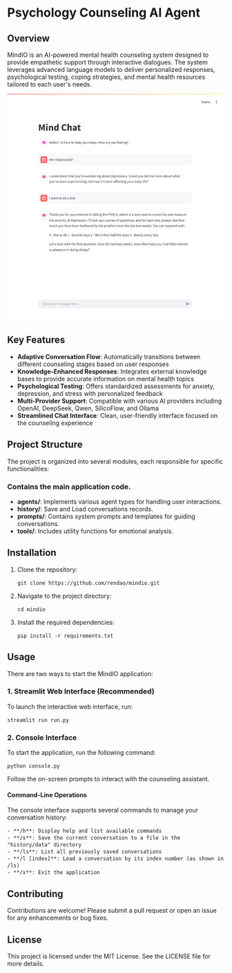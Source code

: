 # Psychology Counseling AI Agent

## Overview
MindIO is an AI-powered mental health counseling system designed to provide empathetic support through interactive dialogues. The system leverages advanced language models to deliver personalized responses, psychological testing, coping strategies, and mental health resources tailored to each user's needs.

![MindIO Counseling Demo](docs/images/mindio_demo.png)

## Key Features
- **Adaptive Conversation Flow**: Automatically transitions between different counseling stages based on user responses
- **Knowledge-Enhanced Responses**: Integrates external knowledge bases to provide accurate information on mental health topics
- **Psychological Testing**: Offers standardized assessments for anxiety, depression, and stress with personalized feedback
- **Multi-Provider Support**: Compatible with various AI providers including OpenAI, DeepSeek, Qwen, SilicoFlow, and Ollama
- **Streamlined Chat Interface**: Clean, user-friendly interface focused on the counseling experience

## Project Structure
The project is organized into several modules, each responsible for specific functionalities:

### Contains the main application code.
- **agents/**: Implements various agent types for handling user interactions.
- **history/**: Save and Load conversations records.
- **prompts/**: Contains system prompts and templates for guiding conversations.
- **tools/**: Includes utility functions for emotional analysis.

## Installation
1. Clone the repository:
   ```
   git clone https://github.com/rendao/mindio.git
   ```
2. Navigate to the project directory:
   ```
   cd mindio
   ```
3. Install the required dependencies:
   ```
   pip install -r requirements.txt
   ```

## Usage
There are two ways to start the MindIO application:

### 1. Streamlit Web Interface (Recommended)
To launch the interactive web interface, run:
```
streamlit run run.py
```

### 2. Console Interface
To start the application, run the following command:
```
python console.py
```
Follow the on-screen prompts to interact with the counseling assistant.

#### Command-Line Operations
The console interface supports several commands to manage your conversation history:
```
- **/h**: Display help and list available commands
- **/s**: Save the current conversation to a file in the "history/data" directory
- **/ls**: List all previously saved conversations
- **/l [index]**: Load a conversation by its index number (as shown in /ls)
- **/x**: Exit the application

```

## Contributing
Contributions are welcome! Please submit a pull request or open an issue for any enhancements or bug fixes.


## License
This project is licensed under the MIT License. See the LICENSE file for more details.
